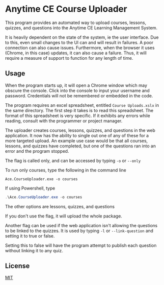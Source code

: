 # Anytime CE Course Uploader

This program provides an automated way to upload courses, lessons, quizzes, and questions into the Anytime CE Learning Management System.

It is heavily dependent on the state of the system, ie the user interface. Due to this, even small changes to the UI can and will result in failures. A poor connection can also cause issues. Furthermore, when the browser it uses (Chrome, in this case) updates, it can also cause a failure. Thus, it will require a measure of support to function for any length of time.

## Usage

When the program starts up, it will open a Chrome window which may obscure the console. Click into the console to input your username and password. Credentials will not be remembered or embedded in the code.

The program requires an excel spreadsheet, entitled `Course Uploads.xslx` in the same directory. The first step it takes is to read this spreadsheet. The format of this spreadsheet is very specific. If it exhibits any errors while reading, consult with the programmer or project manager.

The uploader creates courses, lessons, quizzes, and questions in the web application. It now has the ability to single out one of any of these for a more targeted upload. An example use case would be that all courses, lessons, and quizzes have completed, but one of the questions ran into an error and the program stopped.

The flag is called only, and can be accessed by typing `-o` or `--only`

To run only courses, type the following in the command line

```console
Ace.CourseUploader.exe -o courses
```

If using Powershell, type

```powershell
.\Ace.CourseUploader.exe -o courses
```

The other options are lessons, quizzes, and questions

If you don't use the flag, it will upload the whole package.

Another flag can be used if the web application isn't allowing the questions to be linked to the quizzes. It is used by typing `-l` or `--link-question` and setting it to true or false.

Setting this to false will have the program attempt to publish each question without linking it to any quiz.

## License

[MIT](https://choosealicense.com/licenses/mit/)
